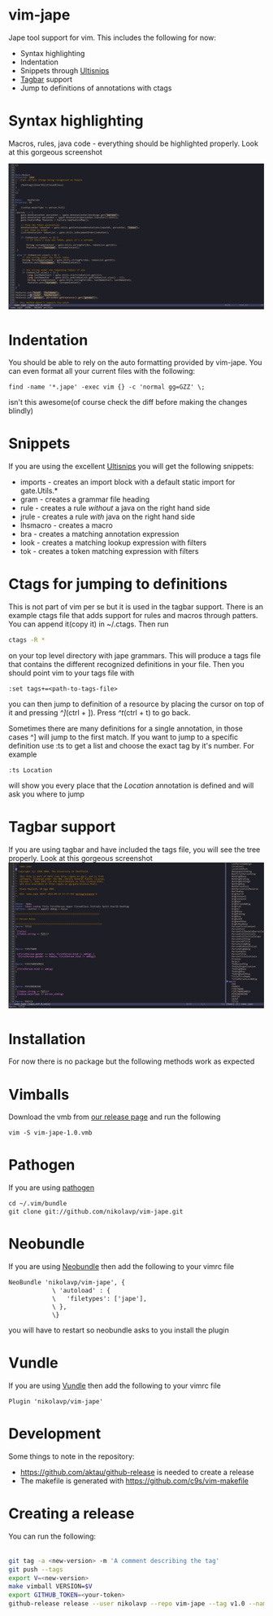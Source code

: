 vim-jape
===

Jape tool support for vim. This includes the following for now:

* Syntax highlighting
* Indentation
* Snippets through [Ultisnips](https://github.com/SirVer/ultisnips)
* [Tagbar](https://github.com/majutsushi/tagbar) support
* Jump to definitions of annotations with ctags

Syntax highlighting
========
Macros, rules, java code - everything should be highlighted properly. Look at this gorgeous screenshot

![Syntax highlighting](https://github.com/nikolavp/vim-jape/blob/master/images/syntax.png "Syntax highlighting")

Indentation
========
You should be able to rely on the auto formatting provided by vim-jape. You can even format all your current files with the following:

```shell
find -name '*.jape' -exec vim {} -c 'normal gg=GZZ' \;
```
isn't this awesome(of course check the diff before making the changes blindly)

Snippets
========
If you are using the excellent [Ultisnips](https://github.com/SirVer/ultisnips) you will get the following snippets:

* imports - creates an import block with a default static import for gate.Utils.\*
* gram - creates a grammar file heading
* rule - creates a rule *without* a java on the right hand side
* jrule - creates a rule *with* java on the right hand side
* lhsmacro - creates a macro
* bra - creates a matching annotation expression
* look - creates a matching lookup expression with filters
* tok - creates a token matching expression with filters

Ctags for jumping to definitions
========
This is not part of vim per se but it is used in the tagbar support. There is an example ctags file that adds support for rules and macros through patters.
You can append it(copy it) in ~/.ctags. Then run

```bash
ctags -R *
```

on your top level directory with jape grammars. This will produce a tags file that contains the different recognized definitions in your file. Then you should point vim to your tags file with
```vim
:set tags+=<path-to-tags-file>
```
you can then jump to definition of a resource by placing the cursor on top of it and pressing *^]*(ctrl + ]). Press *^t*(ctrl + t) to go back.

Sometimes there are many definitions for a single annotation, in those cases ^] will jump to the first match. If you want to jump to a specific definition use :ts <resource-name> to get a list and choose the exact tag by it's number. For example

```vim
:ts Location
```
will show you every place that the *Location* annotation is defined and will ask you where to jump

Tagbar support
========
If you are using tagbar and have included the tags file, you will see the tree properly.  Look at this gorgeous screenshot
![Tagbar screenshot](https://github.com/nikolavp/vim-jape/blob/master/images/tagbar.png "Tagbar screenshot")

Installation
===
For now there is no package but the following methods work as expected

Vimballs
==========

Download the vmb from [our release page](https://github.com/nikolavp/vim-jape/releases) and run the following

```shell
vim -S vim-jape-1.0.vmb
```


Pathogen
==========

If you are using [pathogen](https://github.com/tpope/vim-pathogen)

```shell
cd ~/.vim/bundle
git clone git://github.com/nikolavp/vim-jape.git
```

Neobundle
==========

If you are using [Neobundle](https://github.com/Shougo/neobundle.vim) then add the following to your vimrc file

```vim
NeoBundle 'nikolavp/vim-jape', {
            \ 'autoload' : {
            \   'filetypes': ['jape'],
            \ },
            \}
```

you will have to restart so neobundle asks to you install the plugin

Vundle
==========
If you are using [Vundle](https://github.com/gmarik/Vundle.vim) then add the following to your vimrc file

```vim
Plugin 'nikolavp/vim-jape'
```

Development
===

Some things to note in the repository:

* https://github.com/aktau/github-release is needed to create a release
* The makefile is generated with https://github.com/c9s/vim-makefile

Creating a release
===========
You can run the following:

```bash

git tag -a <new-version> -m 'A comment describing the tag'
git push --tags
export V=<new-version>
make vimball VERSION=$V
export GITHUB_TOKEN=<your-token>
github-release release --user nikolavp --repo vim-jape --tag v1.0 --name 'First release' --description 'General availability release for the vim-jape plugin' --file "vim-jape-${V}.vmb"
```

